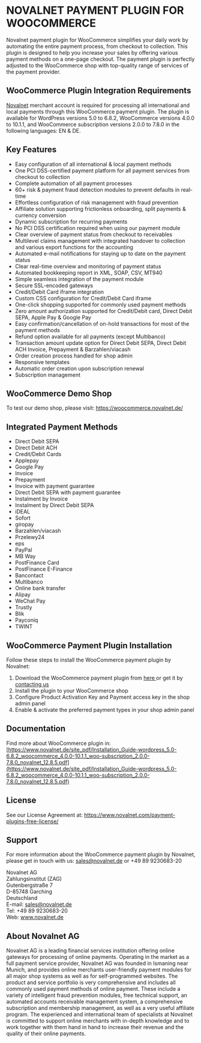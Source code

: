 # NOVALNET PAYMENT PLUGIN FOR WOOCOMMERCE
Novalnet payment plugin for WooCommerce simplifies your daily work by automating the entire payment process, from checkout to collection. This plugin is designed to help you increase your sales by offering various payment methods on a one-page checkout. The payment plugin is perfectly adjusted to the WooCommerce shop with top-quality range of services of the payment provider.

## WooCommerce Plugin Integration Requirements
<a href="https://www.novalnet.de/">Novalnet</a> merchant account is 
required for processing all international and local payments through this WooCommerce payment plugin. The plugin is available for WordPress versions 5.0 to 6.8.2, WooCommerce versions 4.0.0 to 10.1.1, and WooCommerce subscription versions 2.0.0 to 7.8.0 in the following languages: EN & DE.

## Key Features
* Easy configuration of all international & local payment methods
* One PCI DSS-certified payment platform for all payment services from checkout to collection
* Complete automation of all payment processes
* 60+ risk & payment fraud detection modules to prevent defaults in real-time
* Effortless configuration of risk management with fraud prevention
* Affiliate solution supporting frictionless onboarding, split payments & currency conversion
* Dynamic subscription for recurring payments
* No PCI DSS certification required when using our payment module
* Clear overview of payment status from checkout to receivables
* Multilevel claims management with integrated handover to collection and various export functions for the accounting
* Automated e-mail notifications for staying up to date on the payment status
* Clear real-time overview and monitoring of payment status
* Automated bookkeeping report in XML, SOAP, CSV, MT940
* Simple seamless integration of the payment module
* Secure SSL-encoded gateways
* Credit/Debit Card iframe integration
* Custom CSS configuration for Credit/Debit Card iframe
* One-click shopping supported for commonly used payment methods
* Zero amount authorization supported for Credit/Debit card, Direct Debit SEPA, Apple Pay & Google Pay
* Easy confirmation/cancellation of on-hold transactions for most of the payment methods
* Refund option available for all payments (except Multibanco)
* Transaction amount update option for Direct Debit SEPA, Direct Debit ACH Invoice, Prepayment & Barzahlen/viacash
* Order creation process handled for shop admin
* Responsive templates
* Automatic order creation upon subscription renewal
* Subscription management

## WooCommerce Demo Shop
To test our demo shop, please visit: https://woocommerce.novalnet.de/ 

## Integrated Payment Methods
   - Direct Debit SEPA
   - Direct Debit ACH
   - Credit/Debit Cards
   - Applepay
   - Google Pay
   - Invoice
   - Prepayment
   - Invoice with payment guarantee
   - Direct Debit SEPA with payment guarantee
   - Instalment by Invoice
   - Instalment by Direct Debit SEPA
   - iDEAL
   - Sofort
   - giropay
   - Barzahlen/viacash
   - Przelewy24
   - eps
   - PayPal
   - MB Way
   - PostFinance Card
   - PostFinance E-Finance
   - Bancontact
   - Multibanco
   - Online bank transfer
   - Alipay
   - WeChat Pay
   - Trustly
   - Blik
   - Payconiq
   - TWINT

## WooCommerce Payment Plugin Installation
Follow these steps to install the WooCommerce payment plugin by Novalnet:
1. Download the WooCommerce payment plugin from <a href="https://wordpress.org/plugins/woocommerce-novalnet-gateway/"> here </a> or get it by <a href="https://www.novalnet.de/kontakt/sales"> contacting us </a>
2. Install the plugin to your WooCommerce shop
3. Configure Product Activation Key and Payment access key in the shop admin panel
4. Enable & activate the preferred payment types in your shop admin panel

## Documentation
Find more about WooCommerce plugin in: [https://www.novalnet.de/site_pdf/Installation_Guide-wordpress_5.0-6.8.2_woocommerce_4.0.0-10.1.1_woo-subscription_2.0.0-7.8.0_novalnet_12.8.5.pdf](https://www.novalnet.de/site_pdf/Installation_Guide-wordpress_5.0-6.8.2_woocommerce_4.0.0-10.1.1_woo-subscription_2.0.0-7.8.0_novalnet_12.8.5.pdf)<br>

## License
See our License Agreement at: https://www.novalnet.com/payment-plugins-free-license/

## Support 
For more information about the WooCommerce payment plugin by Novalnet, please get in touch with us: <a href="mailto:sales@novalnet.de"> sales@novalnet.de </a> or +49 89 9230683-20<br>

Novalnet AG<br>
Zahlungsinstitut (ZAG)<br>
Gutenbergstraße 7<br>
D-85748 Garching<br>
Deutschland<br>
E-mail: sales@novalnet.de<br>
Tel: +49 89 9230683-20<br>
Web: www.novalnet.de

## About Novalnet AG
Novalnet AG is a leading financial services institution offering online gateways for processing of online payments. Operating in the market as a full payment service provider, Novalnet AG was founded in Ismaning near Munich, and provides online merchants user-friendly payment modules for all major shop systems as well as for self-programmed websites. The product and service portfolio is very comprehensive and includes all commonly used payment methods of online payment. These include a variety of intelligent fraud prevention modules, free technical support, an automated accounts receivable management system, a comprehensive subscription and membership management, as well as a very useful affiliate program. The experienced and international team of specialists at Novalnet is committed to support online merchants with in-depth knowledge and to work together with them hand in hand to increase their revenue and the quality of their online payments.
